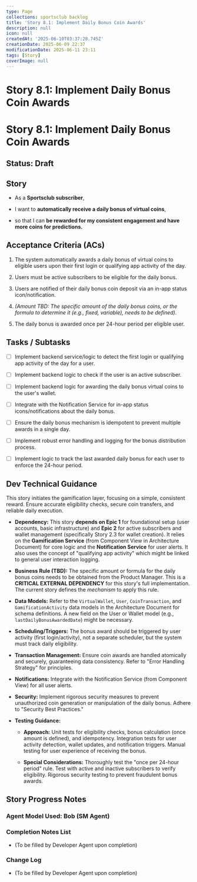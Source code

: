 ```yaml
---
type: Page
collections: sportsclub backlog
title: 'Story 8.1: Implement Daily Bonus Coin Awards'
description: null
icon: null
createdAt: '2025-06-10T03:37:28.745Z'
creationDate: 2025-06-09 22:37
modificationDate: 2025-06-11 23:11
tags: [Story]
coverImage: null
---
```


# Story 8.1: Implement Daily Bonus Coin Awards

# Story 8.1: Implement Daily Bonus Coin Awards

## Status: Draft

## Story

- As a **Sportsclub subscriber**,

- I want to **automatically receive a daily bonus of virtual coins**,

- so that I can **be rewarded for my consistent engagement and have more coins for predictions.**

## Acceptance Criteria (ACs)

1. The system automatically awards a daily bonus of virtual coins to eligible users upon their first login or qualifying app activity of the day.

2. Users must be active subscribers to be eligible for the daily bonus.

3. Users are notified of their daily bonus coin deposit via an in-app status icon/notification.

4. *(Amount TBD: The specific amount of the daily bonus coins, or the formula to determine it (e.g., fixed, variable), needs to be defined).*

5. The daily bonus is awarded once per 24-hour period per eligible user.

## Tasks / Subtasks

- [ ] Implement backend service/logic to detect the first login or qualifying app activity of the day for a user.

- [ ] Implement backend logic to check if the user is an active subscriber.

- [ ] Implement backend logic for awarding the daily bonus virtual coins to the user's wallet.

- [ ] Integrate with the Notification Service for in-app status icons/notifications about the daily bonus.

- [ ] Ensure the daily bonus mechanism is idempotent to prevent multiple awards in a single day.

- [ ] Implement robust error handling and logging for the bonus distribution process.

- [ ] Implement logic to track the last awarded daily bonus for each user to enforce the 24-hour period.

## Dev Technical Guidance

This story initiates the gamification layer, focusing on a simple, consistent reward. Ensure accurate eligibility checks, secure coin transfers, and reliable daily execution.

- **Dependency:** This story **depends on Epic 1** for foundational setup (user accounts, basic infrastructure) and **Epic 2** for active subscribers and wallet management (specifically Story 2.3 for wallet creation). It relies on the **Gamification Service** (from Component View in Architecture Document) for core logic and the **Notification Service** for user alerts. It also uses the concept of "qualifying app activity" which might be linked to general user interaction logging.

- **Business Rule (TBD):** The specific amount or formula for the daily bonus coins needs to be obtained from the Product Manager. This is a **CRITICAL EXTERNAL DEPENDENCY** for this story's full implementation. The current story defines the *mechanism* to apply this rule.

- **Data Models:** Refer to the `VirtualWallet`, `User`, `CoinTransaction`, and `GamificationActivity` data models in the Architecture Document for schema definitions. A new field on the User or Wallet model (e.g., `lastDailyBonusAwardedDate`) might be necessary.

- **Scheduling/Triggers:** The bonus award should be triggered by user activity (first login/activity), not a separate scheduler, but the system must track daily eligibility.

- **Transaction Management:** Ensure coin awards are handled atomically and securely, guaranteeing data consistency. Refer to "Error Handling Strategy" for principles.

- **Notifications:** Integrate with the Notification Service (from Component View) for all user alerts.

- **Security:** Implement rigorous security measures to prevent unauthorized coin generation or manipulation of the daily bonus. Adhere to "Security Best Practices."

- **Testing Guidance:**

    - **Approach:** Unit tests for eligibility checks, bonus calculation (once amount is defined), and idempotency. Integration tests for user activity detection, wallet updates, and notification triggers. Manual testing for user experience of receiving the bonus.

    - **Special Considerations:** Thoroughly test the "once per 24-hour period" rule. Test with active and inactive subscribers to verify eligibility. Rigorous security testing to prevent fraudulent bonus awards.

## Story Progress Notes

### Agent Model Used: Bob (SM Agent)

### Completion Notes List

- (To be filled by Developer Agent upon completion)

### Change Log

- (To be filled by Developer Agent upon completion)


